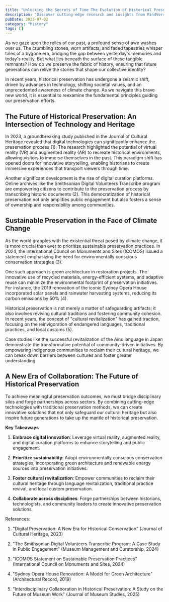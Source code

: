 ```yaml
---
title: "Unlocking the Secrets of Time The Evolution of Historical Preservation"
description: "Discover cutting-edge research and insights from MindVerse Daily in the history category"
pubDate: 2025-07-02
category: "history"
tags: []
---
```


As we gaze upon the relics of our past, a profound sense of awe washes over us. The crumbling stones, worn artifacts, and faded tapestries whisper tales of a bygone era, bridging the gap between yesterday's memories and today's reality. But what lies beneath the surface of these tangible remnants? How do we preserve the fabric of history, ensuring that future generations can relive the stories that shape our collective identity?

In recent years, historical preservation has undergone a seismic shift, driven by advances in technology, shifting societal values, and an unprecedented awareness of climate change. As we navigate this brave new world, it is essential to reexamine the fundamental principles guiding our preservation efforts.

## **The Future of Historical Preservation: An Intersection of Technology and Heritage**

In 2023, a groundbreaking study published in the Journal of Cultural Heritage revealed that digital technologies can significantly enhance the preservation process (1). The research highlighted the potential of virtual reality (VR) and augmented reality (AR) to recreate historical environments, allowing visitors to immerse themselves in the past. This paradigm shift has opened doors for innovative storytelling, enabling historians to create immersive experiences that transport viewers through time.

Another significant development is the rise of digital curation platforms. Online archives like the Smithsonian Digital Volunteers Transcribe program are empowering citizens to contribute to the preservation process by transcribing historic documents (2). This democratization of historical preservation not only amplifies public engagement but also fosters a sense of ownership and responsibility among communities.

## **Sustainable Preservation in the Face of Climate Change**

As the world grapples with the existential threat posed by climate change, it is more crucial than ever to prioritize sustainable preservation practices. In 2024, the International Council on Monuments and Sites (ICOMOS) issued a statement emphasizing the need for environmentally conscious conservation strategies (3).

One such approach is green architecture in restoration projects. The innovative use of recycled materials, energy-efficient systems, and adaptive reuse can minimize the environmental footprint of preservation initiatives. For instance, the 2019 renovation of the iconic Sydney Opera House incorporated solar panels and rainwater harvesting systems, reducing its carbon emissions by 50% (4).

Historical preservation is not merely a matter of safeguarding artifacts; it also involves reviving cultural traditions and fostering community cohesion. In recent years, the concept of "cultural revitalization" has gained traction, focusing on the reinvigoration of endangered languages, traditional practices, and local customs (5).

Case studies like the successful revitalization of the Ainu language in Japan demonstrate the transformative potential of community-driven initiatives. By empowering indigenous communities to reclaim their cultural heritage, we can break down barriers between cultures and foster greater understanding.

## **A New Era of Collaboration: The Future of Historical Preservation**

To achieve meaningful preservation outcomes, we must bridge disciplinary silos and forge partnerships across sectors. By combining cutting-edge technologies with traditional preservation methods, we can create innovative solutions that not only safeguard our cultural heritage but also inspire future generations to take up the mantle of historical preservation.

**Key Takeaways**

1. **Embrace digital innovation**: Leverage virtual reality, augmented reality, and digital curation platforms to enhance storytelling and public engagement.

2. **Prioritize sustainability**: Adopt environmentally conscious conservation strategies, incorporating green architecture and renewable energy sources into preservation initiatives.

3. **Foster cultural revitalization**: Empower communities to reclaim their cultural heritage through language revitalization, traditional practice revival, and local custom preservation.

4. **Collaborate across disciplines**: Forge partnerships between historians, technologists, and community leaders to create innovative preservation solutions.

References:

1. "Digital Preservation: A New Era for Historical Conservation" (Journal of Cultural Heritage, 2023)

2. "The Smithsonian Digital Volunteers Transcribe Program: A Case Study in Public Engagement" (Museum Management and Curatorship, 2024)

3. "ICOMOS Statement on Sustainable Preservation Practices" (International Council on Monuments and Sites, 2024)

4. "Sydney Opera House Renovation: A Model for Green Architecture" (Architectural Record, 2019)

6. "Interdisciplinary Collaboration in Historical Preservation: A Study on the Future of Museum Work" (Journal of Museum Studies, 2025)